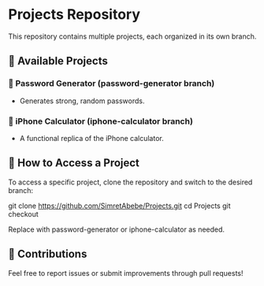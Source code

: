 # Projects Repository

This repository contains multiple projects, each organized in its own branch.

## 🔹 Available Projects

### 🔑 Password Generator (password-generator branch)
- Generates strong, random passwords.

### 📱 iPhone Calculator (iphone-calculator branch)
- A functional replica of the iPhone calculator.

## 🔀 How to Access a Project

To access a specific project, clone the repository and switch to the desired branch:

git clone https://github.com/SimretAbebe/Projects.git
cd Projects
git checkout <branch-name>

Replace <branch-name> with password-generator or iphone-calculator as needed.

## 🤝 Contributions

Feel free to report issues or submit improvements through pull requests!


